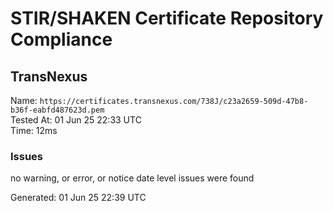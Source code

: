 # STIR/SHAKEN Certificate Repository Compliance

## TransNexus

Name: `https://certificates.transnexus.com/738J/c23a2659-509d-47b8-b36f-eabfd487623d.pem`\
Tested At: 01 Jun 25 22:33 UTC\
Time: 12ms

### Issues

no warning, or error, or notice date level issues were found

Generated: 01 Jun 25 22:39 UTC